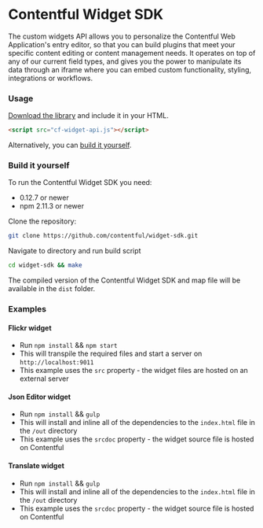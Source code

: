 # Contentful Widget SDK

The custom widgets API allows you to personalize the Contentful Web
Application's entry editor, so that you can build plugins that meet your
specific content editing or content management needs. It operates on top of any
of our current field types, and gives you the power to manipulate its data
through an iframe where you can embed custom functionality, styling,
integrations or workflows.

### Usage

[Download the library](api-download) and include it in your HTML.

```html
<script src="cf-widget-api.js"></script>
```

Alternatively, you can [build it yourself](#buildyourself).

[api-download]: https://contentful.github.io/widget-sdk/cf-widget-api.js


### <a name="buildyourself"></a>Build it yourself

To run the Contentful Widget SDK you need:

* 0.12.7 or newer
* npm 2.11.3 or newer

Clone the repository:

```bash
git clone https://github.com/contentful/widget-sdk.git
```

Navigate to directory and run build script

```bash
cd widget-sdk && make
```

The compiled version of the Contentful Widget SDK and map file will be available
in the `dist` folder.


### Examples

#### Flickr widget
* Run `npm install` && `npm start`
* This will transpile the required files and start a server on `http://localhost:9011`
* This example uses the `src` property - the widget files are hosted on an external server


#### Json Editor widget
* Run `npm install` && `gulp`
* This will install and inline all of the dependencies to the `index.html` file in the `/out` directory
* This example uses the `srcdoc` property - the widget source file is hosted on Contentful

#### Translate widget

* Run `npm install` && `gulp`
* This will install and inline all of the dependencies to the `index.html` file in the `/out` directory
* This example uses the `srcdoc` property - the widget source file is hosted on Contentful
